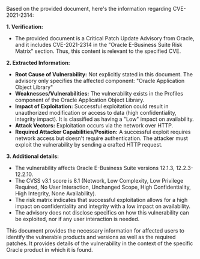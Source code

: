Based on the provided document, here's the information regarding CVE-2021-2314:

**1. Verification:**
   - The provided document is a Critical Patch Update Advisory from Oracle, and it includes CVE-2021-2314 in the "Oracle E-Business Suite Risk Matrix" section. Thus, this content is relevant to the specified CVE.

**2. Extracted Information:**

*   **Root Cause of Vulnerability:** Not explicitly stated in this document. The advisory only specifies the affected component: "Oracle Application Object Library"
*   **Weaknesses/Vulnerabilities:**  The vulnerability exists in the Profiles component of the Oracle Application Object Library.
*   **Impact of Exploitation:** Successful exploitation could result in unauthorized modification or access to data (high confidentiality, integrity impact). It is classified as having a "Low" impact on availability.
*   **Attack Vectors:** Exploitation occurs via the network over HTTP.
*   **Required Attacker Capabilities/Position:** A successful exploit requires network access but doesn't require authentication. The attacker must exploit the vulnerability by sending a crafted HTTP request.

**3. Additional details:**

*   The vulnerability affects Oracle E-Business Suite versions 12.1.3, 12.2.3-12.2.10.
*   The CVSS v3.1 score is 8.1 (Network, Low Complexity, Low Privilege Required, No User Interaction, Unchanged Scope, High Confidentiality, High Integrity, None Availability).
*   The risk matrix indicates that successful exploitation allows for a high impact on confidentiality and integrity with a low impact on availability.
*   The advisory does not disclose specifics on how this vulnerability can be exploited, nor if any user interaction is needed.

This document provides the necessary information for affected users to identify the vulnerable products and versions as well as the required patches. It provides details of the vulnerability in the context of the specific Oracle product in which it is found.